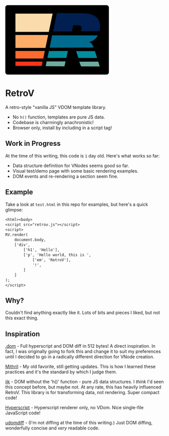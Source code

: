 <img src="./retrov.svg" alt="RetroV 1970s colors svg logo">

# RetroV

A retro-style "vanilla JS" VDOM template library.

* No `h()` function, templates are pure JS data.
* Codebase is charmingly anachronistic!
* Browser only, install by including in a script tag!

## Work in Progress

At the time of this writing, this code is `1` day old.
Here's what works so far:

* Data structure definition for VNodes seems good so far.
* Visual test/demo page with some basic rendering examples.
* DOM events and re-rendering a section seem fine.


## Example

Take a look at `test.html` in this repo for examples, but here's
a quick glimpse:

```
<html><body>
<script src="retrov.js"></script>
<script>
RV.render(
    document.body,
    ['div',
        ['h1', 'Hello'],
        ['p', 'Hello world, this is ',
            ['em', 'RetroV'],
            '!',
        ]
    ]
);
</script>
```

## Why?

Couldn't find anything exactly like it. Lots of bits and pieces
I liked, but not this exact thing.

## Inspiration

[.dom](https://github.com/wavesoft/dot-dom/blob/master/src/dotdom.js) -
Full hyperscript and DOM diff in 512 bytes! A direct inspiration. In fact, I
was originally going to fork this and change it to suit my preferences until I
decided to go in a radically different direction for VNode creation.

[Mithril](https://github.com/MithrilJS/mithril.js/blob/next/mithril.js) -
My old favorite, still getting updates. This is how I learned these practices
and it's the standard by which I judge them.

[ijk](https://github.com/lukejacksonn/ijk) -
DOM without the 'h()' function - pure JS data structures.
I _think_ I'd seen this concept before, but maybe not. At any rate, this
has heavily influenced RetroV. This library is for transforming data,
not rendering. Super compact code!

[Hyperscript](https://github.com/hyperhype/hyperscript/blob/master/index.js) -
Hyperscript renderer only, no VDom. Nice single-file JavaScript code!

[udomdiff](https://github.com/WebReflection/udomdiff/blob/main/index.js) -
(I'm not diffing at the time of this writing.)
Just DOM diffing, wonderfully concise and _very_ readable code.
